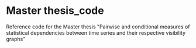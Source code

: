 # Master thesis_code
Reference code for the Master thesis "Pairwise and conditional measures of statistical dependencies between time series and their respective visibility graphs"
